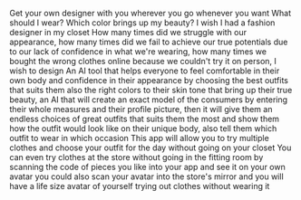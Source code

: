 Get your own designer with you wherever you go whenever you want
What should I wear? Which color brings up my beauty?
I wish I had a fashion designer in my closet
How many times did we struggle with our appearance, how many times did we fail to achieve our true potentials due to our lack of confidence in what we're wearing, how many times we bought the wrong clothes online because we couldn't try it on person, I wish to design An AI tool that helps everyone to feel comfortable in their own body and confidence in their appearance by choosing the best outfits that suits them also the right colors to their skin tone that bring up their true beauty, an AI that will create an exact model of the consumers by entering their whole measures and their profile picture, then it will give them an endless choices of great outfits that suits them the most and show them how the outfit would look like on their unique body, also tell them which outfit to wear in which occasion
This app will allow you to try multiple clothes and choose your outfit for the day without going on your closet
You can even try clothes at the store without going in the fitting room by scanning the code of pieces you like into your app and see it on your own avatar you could also scan your avatar into the store's mirror and you will have a life size avatar of yourself trying out clothes without wearing it
